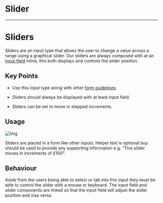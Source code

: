 
# Slider

---

# Sliders

Sliders are an input type that allows the user to change a value across a range using a graphical slider. Our sliders are always composed with at an [input field]() inline, this both displays and controls the slider position.

## Key Points

- Use this input type along with other [form guidelines]().

- Sliders should always be displayed with at least input field.

- Sliders can be set to move in stepped increments.

## Usage

![Img](https://studio-assets.supernova.io/design-systems/16150/f5b0e1b6-2dc0-4f40-a7f5-f44596e6a72a.jpg?Expires=1977609600&Policy=eyJTdGF0ZW1lbnQiOlt7IlJlc291cmNlIjoiaHR0cHM6Ly9zdHVkaW8tYXNzZXRzLnN1cGVybm92YS5pby9kZXNpZ24tc3lzdGVtcy8xNjE1MC9mNWIwZTFiNi0yZGMwLTRmNDAtYTdmNS1mNDQ1OTZlNmE3MmEuanBnIiwiQ29uZGl0aW9uIjp7IkRhdGVMZXNzVGhhbiI6eyJBV1M6RXBvY2hUaW1lIjoxOTc3NjA5NjAwfX19XX0_&Signature=LdJv0NLGEKj0BJfOGv6JQvNYoh-D1~CI3b3ubZVGCs8IQwhO59sdboXBO3L2keoHVZTh6K83Kyd~rUnVooUvbe50d17IVgxkivMfPLd~T2VDTXrVuaDdn8PfDuohW5YfmjHeik64QEODitXRKlE5oiFA1VPchp8mS3rl5~XFTjwNnPmh-ra4naOAgomzh-KWhEM9auwLH3VLIAWOoCwsyMR8rTC0XklrQvIAa4Rz-3PG3OEj9Mf6Pw8lXnRCpcAj16lLHPJIG-qd30UqcRsXHowD35~esLnOwj-aNWSLLeCfUFErHTZ-72H7ZmA67PCNlcgPDNA-DBtaAk18J-ACsA__&Key-Pair-Id=APKAJGK34LCCAUR7N6LA)

Sliders are placed in a form like other inputs. Helper text is optional buy should be used to provide any supporting information e.g. “This slider moves in increments of £100”.

## Behaviour

Aside from the users being able to select or tab into this input they must be able to control the slider with a mouse or keyboard. The input field and slider components are linked so that the input field will adjust the slider position and visa versa.